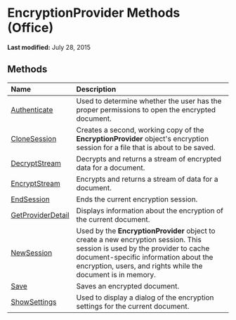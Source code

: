 
# EncryptionProvider Methods (Office)

 **Last modified:** July 28, 2015


## Methods



|**Name**|**Description**|
|:-----|:-----|
| [Authenticate](cb0ecd48-2d37-389c-d041-947b4d9d752a.md)|Used to determine whether the user has the proper permissions to open the encrypted document.|
| [CloneSession](d7548ad1-caec-27d8-db55-c4e6f747111e.md)|Creates a second, working copy of the  **EncryptionProvider** object's encryption session for a file that is about to be saved.|
| [DecryptStream](da893485-b450-48aa-624d-e8bc2794c65a.md)|Decrypts and returns a stream of encrypted data for a document.|
| [EncryptStream](58a379f4-fb74-4a2c-b0ed-ce3e3151c292.md)|Encrypts and returns a stream of data for a document.|
| [EndSession](ce19f32e-a680-9d84-97d8-67d0f2d3b139.md)|Ends the current encryption session.|
| [GetProviderDetail](d6bd91dc-ed35-bc75-9849-8caf989608d8.md)|Displays information about the encryption of the current document. |
| [NewSession](b90f842a-6eb3-3e95-7175-c3ca9c3ce138.md)|Used by the  **EncryptionProvider** object to create a new encryption session. This session is used by the provider to cache document-specific information about the encryption, users, and rights while the document is in memory.|
| [Save](7dfb6cea-f97b-51c3-e6bb-a773eec3fa73.md)|Saves an encrypted document.|
| [ShowSettings](9e66ee97-54d5-9b09-ff22-810b92e63125.md)|Used to display a dialog of the encryption settings for the current document.|
